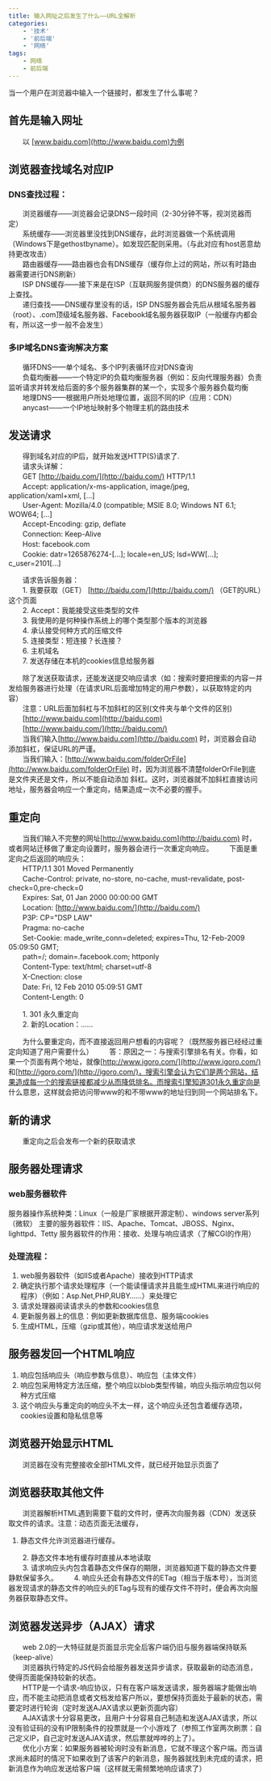 ```yaml
---
title: 输入网址之后发生了什么——URL全解析
categories:
    - '技术'
    - '前后端'
    - '网络'
tags:
    - 网络
    - 前后端
---
```


当一个用户在浏览器中输入一个链接时，都发生了什么事呢？

<!--more-->

## 首先是输入网址 ##
　　以 [www.baidu.com](http://www.baidu.com)为例
## 浏览器查找域名对应IP ##
### DNS查找过程：
　　浏览器缓存——浏览器会记录DNS一段时间（2-30分钟不等，视浏览器而定）  
　　系统缓存——浏览器里没找到DNS缓存，此时浏览器做一个系统调用（Windows下是gethostbyname）。如发现匹配则采用。（与此对应有host恶意劫持更改攻击）  
　　路由器缓存——路由器也会有DNS缓存（缓存你上过的网站，所以有时路由器需要进行DNS刷新）  
　　ISP DNS缓存——接下来是在ISP（互联网服务提供商）的DNS服务器的缓存上查找。  
　　递归查找——DNS缓存里没有的话，ISP DNS服务器会先后从根域名服务器（root）、.com顶级域名服务器、Facebook域名服务器获取IP（一般缓存内都会有，所以这一步一般不会发生）   
### 多IP域名DNS查询解决方案
　　循环DNS——单个域名、多个IP列表循环应对DNS查询   
　　负载均衡器——一个特定IP的负载均衡服务器（例如：反向代理服务器）负责监听请求并转发给后面的多个服务器集群的某一个，实现多个服务器负载均衡   
　　地理DNS——根据用户所处地理位置，返回不同的IP（应用：CDN）   
　　anycast——一个IP地址映射多个物理主机的路由技术   
## 发送请求
　　得到域名对应的IP后，就开始发送HTTP(S)请求了.   
　　请求头详解：   
　　GET [http://baidu.com/](http://baidu.com/) HTTP/1.1   
　　Accept: application/x-ms-application, image/jpeg, application/xaml+xml, [...]   
　　User-Agent: Mozilla/4.0 (compatible; MSIE 8.0; Windows NT 6.1; WOW64; [...]   
　　Accept-Encoding: gzip, deflate   
　　Connection: Keep-Alive   
　　Host: facebook.com   
　　Cookie: datr=1265876274-[...]; locale=en_US; lsd=WW[...]; c_user=2101[...]   

　　请求告诉服务器：    
　　1. 我要获取（GET） [http://baidu.com/](http://baidu.com/) （GET的URL）这个页面    
　　2. Accept：我能接受这些类型的文件    
　　3. 我使用的是何种操作系统上的哪个类型那个版本的浏览器    
　　4. 承认接受何种方式的压缩文件    
　　5. 连接类型：短连接？长连接？    
　　6. 主机域名    
　　7. 发送存储在本机的cookies信息给服务器   

　　除了发送获取请求，还能发送提交响应请求（如：搜索时要把搜索的内容一并发给服务器进行处理（在请求URL后面增加特定的用户参数），以获取特定的内容）   
　　注意：URL后面加斜杠与不加斜杠的区别(文件夹与单个文件的区别)    
　　[http://www.baidu.com](http://baidu.com)    
　　[http://www.baidu.com/](http://baidu.com/)    
　　当我们输入[http://www.baidu.com](http://baidu.com) 时，浏览器会自动添加斜杠，保证URL的严谨。    
　　当我们输入：[http://www.baidu.com/folderOrFile](http://www.baidu.com/folderOrFile)  时，因为浏览器不清楚folderOrFile到底是文件夹还是文件，所以不能自动添加 斜杠。这时，浏览器就不加斜杠直接访问地址，服务器会响应一个重定向，结果造成一次不必要的握手。   
## 重定向
　　当我们输入不完整的网址[http://www.baidu.com](http://baidu.com)  时，或者网站迁移做了重定向设置时，服务器会进行一次重定向响应。 
　　下面是重定向之后返回的响应头：   
　　HTTP/1.1 301 Moved Permanently     
　　Cache-Control: private, no-store, no-cache, must-revalidate, post-check=0,pre-check=0   
　　Expires: Sat, 01 Jan 2000 00:00:00 GMT   
　　Location: [http://www.baidu.com/](http://baidu.com/)     
　　P3P: CP="DSP LAW"   
　　Pragma: no-cache   
　　Set-Cookie: made_write_conn=deleted; expires=Thu, 12-Feb-2009 05:09:50 GMT;   
　　path=/; domain=.facebook.com; httponly   
　　Content-Type: text/html; charset=utf-8   
　　X-Cnection: close   
　　Date: Fri, 12 Feb 2010 05:09:51 GMT   
　　Content-Length: 0 

　　1. 301 永久重定向    
　　2. 新的Location：……   

　　为什么要重定向，而不直接返回用户想看的内容呢？（既然服务器已经经过重定向知道了用户需要什么） 
　　答：原因之一：与搜索引擎排名有关。你看，如果一个页面有两个地址，就像[http://www.igoro.com/](http://www.igoro.com/) 和[http://igoro.com/](http://igoro.com/)，搜索引擎会认为它们是两个网站，结果造成每一个的搜索链接都减少从而降低排名。而搜索引擎知道301永久重定向是 什么意思，这样就会把访问带www的和不带www的地址归到同一个网站排名下。
## 新的请求
　　重定向之后会发布一个新的获取请求
## 服务器处理请求
### web服务器软件
服务器操作系统种类：Linux（一般是厂家根据开源定制）、windows server系列（微软）
主要的服务器软件：IIS、Apache、Tomcat、JBOSS、Nginx、lighttpd、Tetty
服务器软件的作用：接收、处理与响应请求（了解CGI的作用）

### 处理流程：
1. web服务器软件（如IIS或者Apache）接收到HTTP请求   
2. 确定执行那个请求处理程序（一个能读懂请求并且能生成HTML来进行响应的程序）（例如：Asp.Net,PHP,RUBY……）来处理它
3. 请求处理器阅读请求头的参数和cookies信息   
4. 更新服务器上的信息：例如更新数据库信息、服务端cookies   
5. 生成HTML，压缩（gzip或其他），响应请求发送给用户   

## 服务器发回一个HTML响应
1. 响应包括响应头（响应参数与信息）、响应包（主体文件）   
2. 响应包采用特定方法压缩，整个响应以blob类型传输，响应头指示响应包以何种方式压缩   
3. 这个响应头与重定向的响应头不太一样，这个响应头还包含着缓存选项，cookies设置和隐私信息等   

## 浏览器开始显示HTML
　　浏览器在没有完整接收全部HTML文件，就已经开始显示页面了
## 浏览器获取其他文件
　　浏览器解析HTML遇到需要下载的文件时，便再次向服务器（CDN）发送获取文件的请求。注意：动态页面无法缓存，

1. 静态文件允许浏览器进行缓存。    

　　2. 静态文件本地有缓存时直接从本地读取    
　　3. 请求响应头内包含着静态文件保存的期限，浏览器知道下载的静态文件要静默保留多久。 
　　4. 响应头还会有静态文件的ETag（相当于版本号），当浏览器发现请求的静态文件的响应头的ETag与现有的缓存文件不符时，便会再次向服务器获取静态文件。   
## 浏览器发送异步（AJAX）请求
　　web 2.0的一大特征就是页面显示完全后客户端仍旧与服务器端保持联系（keep-alive）   
　　浏览器执行特定的JS代码会给服务器发送异步请求，获取最新的动态消息，使得页面能保持较新的状态。   
　　HTTP是一个请求-响应协议，只有在客户端发送请求，服务器端才能做出响应，而不能主动把消息或者文档发给客户所以，要想保持页面处于最新的状态，需要定时进行轮询（定时发送AJAX请求以更新页面内容）   
　　AJAX请求十分容易更改，且用户十分容易自己制造和发送AJAX请求，所以没有验证码的没有IP限制条件的投票就是一个小游戏了（参照工作室两次刷票：自己定义IP，自己定时发送AJAX请求，然后票就哗哗的上了）。   
　　优化小方案：如果服务器被轮询时没有新消息，它就不理这个客户端。而当请求尚未超时的情况下如果收到了该客户的新消息，服务器就找到未完成的请求，把新消息作为响应发送给客户端（这样就无需频繁地响应请求了）